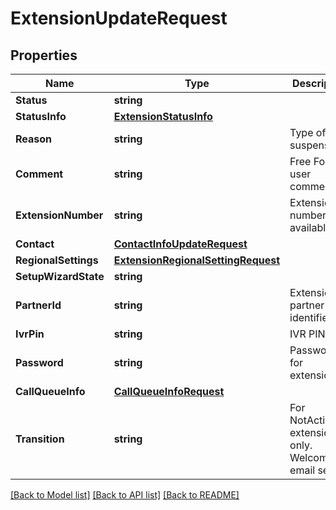 # ExtensionUpdateRequest

## Properties
Name | Type | Description | Notes
------------ | ------------- | ------------- | -------------
**Status** | **string** |  | [optional] 
**StatusInfo** | [**ExtensionStatusInfo**](ExtensionStatusInfo.md) |  | [optional] 
**Reason** | **string** | Type of suspension | [optional] 
**Comment** | **string** | Free Form user comment | [optional] 
**ExtensionNumber** | **string** | Extension number available | [optional] 
**Contact** | [**ContactInfoUpdateRequest**](ContactInfoUpdateRequest.md) |  | [optional] 
**RegionalSettings** | [**ExtensionRegionalSettingRequest**](ExtensionRegionalSettingRequest.md) |  | [optional] 
**SetupWizardState** | **string** |  | [optional] 
**PartnerId** | **string** |  Extension partner identifier | [optional] 
**IvrPin** | **string** | IVR PIN | [optional] 
**Password** | **string** | Password for extension | [optional] 
**CallQueueInfo** | [**CallQueueInfoRequest**](CallQueueInfoRequest.md) |  | [optional] 
**Transition** | **string** | For NotActivated extensions only. Welcome email setting | [optional] 

[[Back to Model list]](../README.md#documentation-for-models) [[Back to API list]](../README.md#documentation-for-api-endpoints) [[Back to README]](../README.md)


